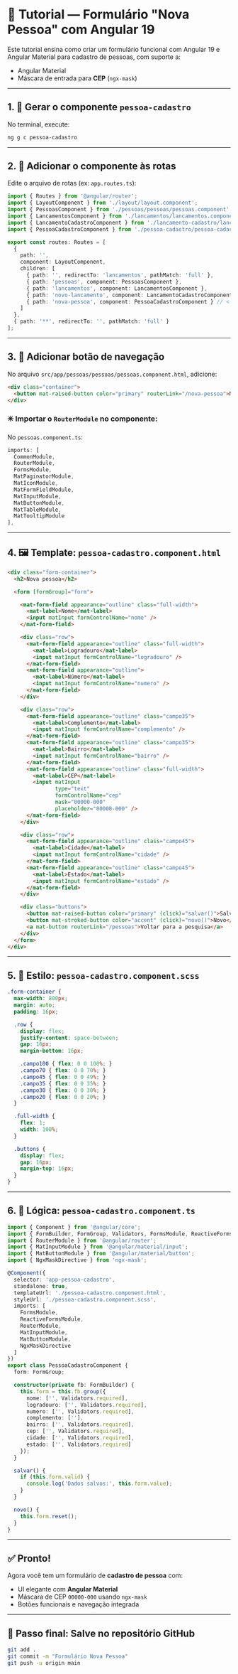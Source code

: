 # 🧾 Tutorial — Formulário **"Nova Pessoa"** com Angular 19

Este tutorial ensina como criar um formulário funcional com Angular 19 e Angular Material para cadastro de pessoas, com suporte a:

- Angular Material  
- Máscara de entrada para **CEP** (`ngx-mask`)

---

## 1. 🧱 Gerar o componente `pessoa-cadastro`

No terminal, execute:

```bash
ng g c pessoa-cadastro
```

---

## 2. 🔁 Adicionar o componente às rotas

Edite o arquivo de rotas (ex: `app.routes.ts`):

```ts
import { Routes } from '@angular/router';
import { LayoutComponent } from './layout/layout.component';
import { PessoasComponent } from './pessoas/pessoas/pessoas.component';
import { LancamentosComponent } from './lancamentos/lancamentos.component';
import { LancamentoCadastroComponent } from './lancamento-cadastro/lancamento-cadastro.component';
import { PessoaCadastroComponent } from './pessoa-cadastro/pessoa-cadastro.component';

export const routes: Routes = [
  {
    path: '',
    component: LayoutComponent,
    children: [
      { path: '', redirectTo: 'lancamentos', pathMatch: 'full' },
      { path: 'pessoas', component: PessoasComponent },
      { path: 'lancamentos', component: LancamentosComponent },
      { path: 'novo-lancamento', component: LancamentoCadastroComponent },
      { path: 'nova-pessoa', component: PessoaCadastroComponent } // <-- nova rota
    ]
  },
  { path: '**', redirectTo: '', pathMatch: 'full' }
];
```

---

## 3. 🔗 Adicionar botão de navegação

No arquivo `src/app/pessoas/pessoas/pessoas.component.html`, adicione:

```html
<div class="container">
  <button mat-raised-button color="primary" routerLink="/nova-pessoa">Nova pessoa</button>
</div>
```

### ✳️ Importar o `RouterModule` no componente:

No `pessoas.component.ts`:

```ts
imports: [
  CommonModule,
  RouterModule,
  FormsModule,
  MatPaginatorModule,
  MatIconModule,
  MatFormFieldModule,
  MatInputModule,
  MatButtonModule,
  MatTableModule,
  MatTooltipModule
],
```

---

## 4. 🖼 Template: `pessoa-cadastro.component.html`

```html
<div class="form-container">
  <h2>Nova pessoa</h2>

  <form [formGroup]="form">

    <mat-form-field appearance="outline" class="full-width">
      <mat-label>Nome</mat-label>
      <input matInput formControlName="nome" />
    </mat-form-field>

    <div class="row">
      <mat-form-field appearance="outline" class="full-width">
        <mat-label>Logradouro</mat-label>
        <input matInput formControlName="logradouro" />
      </mat-form-field>
      <mat-form-field appearance="outline">
        <mat-label>Número</mat-label>
        <input matInput formControlName="numero" />
      </mat-form-field>
    </div>

    <div class="row">
      <mat-form-field appearance="outline" class="campo35">
        <mat-label>Complemento</mat-label>
        <input matInput formControlName="complemento" />
      </mat-form-field>
      <mat-form-field appearance="outline" class="campo35">
        <mat-label>Bairro</mat-label>
        <input matInput formControlName="bairro" />
      </mat-form-field>
      <mat-form-field appearance="outline" class="full-width">
        <mat-label>CEP</mat-label>
        <input matInput
               type="text"
               formControlName="cep"
               mask="00000-000"
               placeholder="00000-000" />
      </mat-form-field>
    </div>

    <div class="row">
      <mat-form-field appearance="outline" class="campo45">
        <mat-label>Cidade</mat-label>
        <input matInput formControlName="cidade" />
      </mat-form-field>
      <mat-form-field appearance="outline" class="campo45">
        <mat-label>Estado</mat-label>
        <input matInput formControlName="estado" />
      </mat-form-field>
    </div>

    <div class="buttons">
      <button mat-raised-button color="primary" (click)="salvar()">Salvar</button>
      <button mat-stroked-button color="accent" (click)="novo()">Novo</button>
      <a mat-button routerLink="/pessoas">Voltar para a pesquisa</a>
    </div>
  </form>
</div>
```

---

## 5. 🎨 Estilo: `pessoa-cadastro.component.scss`

```scss
.form-container {
  max-width: 800px;
  margin: auto;
  padding: 16px;

  .row {
    display: flex;
    justify-content: space-between;
    gap: 16px;
    margin-bottom: 16px;

    .campo100 { flex: 0 0 100%; }
    .campo70 { flex: 0 0 70%; }
    .campo45 { flex: 0 0 49%; }
    .campo35 { flex: 0 0 35%; }
    .campo30 { flex: 0 0 30%; }
    .campo20 { flex: 0 0 20%; }
  }

  .full-width {
    flex: 1;
    width: 100%;
  }

  .buttons {
    display: flex;
    gap: 16px;
    margin-top: 16px;
  }
}
```

---

## 6. 🧩 Lógica: `pessoa-cadastro.component.ts`

```ts
import { Component } from '@angular/core';
import { FormBuilder, FormGroup, Validators, FormsModule, ReactiveFormsModule } from '@angular/forms';
import { RouterModule } from '@angular/router';
import { MatInputModule } from '@angular/material/input';
import { MatButtonModule } from '@angular/material/button';
import { NgxMaskDirective } from 'ngx-mask';

@Component({
  selector: 'app-pessoa-cadastro',
  standalone: true,
  templateUrl: './pessoa-cadastro.component.html',
  styleUrl: './pessoa-cadastro.component.scss',
  imports: [
    FormsModule,
    ReactiveFormsModule,
    RouterModule,
    MatInputModule,
    MatButtonModule,
    NgxMaskDirective
  ]
})
export class PessoaCadastroComponent {
  form: FormGroup;

  constructor(private fb: FormBuilder) {
    this.form = this.fb.group({
      nome: ['', Validators.required],
      logradouro: ['', Validators.required],
      numero: ['', Validators.required],
      complemento: [''],
      bairro: ['', Validators.required],
      cep: ['', Validators.required],
      cidade: ['', Validators.required],
      estado: ['', Validators.required]
    });
  }

  salvar() {
    if (this.form.valid) {
      console.log('Dados salvos:', this.form.value);
    }
  }

  novo() {
    this.form.reset();
  }
}
```

---

## ✅ Pronto!

Agora você tem um formulário de **cadastro de pessoa** com:

- UI elegante com **Angular Material**
- Máscara de CEP `00000-000` usando `ngx-mask`
- Botões funcionais e navegação integrada

---

## 💾 Passo final: Salve no repositório GitHub

```bash
git add .
git commit -m "Formulário Nova Pessoa"
git push -u origin main
```
